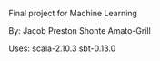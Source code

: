 Final project for Machine Learning

By:
Jacob Preston
Shonte Amato-Grill

Uses:
scala-2.10.3
sbt-0.13.0
